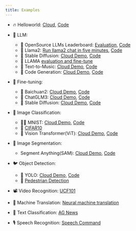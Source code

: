 ```yaml
---
title: Examples
---
```


- 🔥 Helloworld: [Cloud](https://cloud.starwhale.cn/projects/15/evaluations), [Code](https://github.com/star-whale/starwhale/tree/main/example/helloworld)
- 🚀 LLM:
  - 🐊 OpenSource LLMs Leaderboard: [Evaluation](https://cloud.starwhale.cn/projects/349/evaluations), [Code](https://github.com/star-whale/starwhale/tree/main/example/llm-leaderboard)
  - 🐢 Llama2: [Run llama2 chat in five minutes](https://starwhale.cn/docs/en/blog/run-llama2-chat-in-five-minutes/), [Code](https://github.com/star-whale/starwhale/tree/main/example/LLM/llama2)
  - 🦎 Stable Diffusion: [Cloud Demo](https://cloud.starwhale.cn/projects/374/models), [Code](https://github.com/star-whale/stable-diffusion-webui)
  - 🦙 LLAMA [evaluation and fine-tune](https://github.com/star-whale/starwhale/tree/main/example/LLM/llama)
  - 🎹 Text-to-Music: [Cloud Demo](https://cloud.starwhale.cn/projects/400/overview), [Code](https://github.com/star-whale/starwhale/tree/main/example/LLM/musicgen)
  - 🍏 Code Generation: [Cloud Demo](https://cloud.starwhale.cn/projects/404/overview), [Code](https://github.com/star-whale/starwhale/tree/main/example/code-generation/code-llama)

- 🌋 Fine-tuning:
  - 🐏 Baichuan2: [Cloud Demo](https://cloud.starwhale.cn/projects/401/overview), [Code](https://github.com/star-whale/starwhale/tree/main/example/llm-finetune/models/baichuan2)
  - 🐫 ChatGLM3: [Cloud Demo](https://cloud.starwhale.cn/projects/401/overview), [Code](https://github.com/star-whale/starwhale/tree/main/example/llm-finetune/models/chatglm3)
  - 🦏 Stable Diffusion: [Cloud Demo](https://cloud.starwhale.cn/projects/374/spaces/3/fine-tune-runs), [Code](https://github.com/star-whale/starwhale/tree/main/example/stable-diffusion/txt2img-ft)

- 🦦 Image Classification:
  - 🐻‍❄️ MNIST: [Cloud Demo](https://cloud.starwhale.cn/projects/392/evaluations), [Code](https://github.com/star-whale/starwhale/tree/main/example/mnist)
  - 🦫 [CIFAR10](https://github.com/star-whale/starwhale/tree/main/example/cifar10)
  - 🦓 Vision Transformer(ViT): [Cloud Demo](https://cloud.starwhale.cn/projects/399/overview), [Code](https://github.com/star-whale/starwhale/tree/main/example/image-classification)
- 🐃 Image Segmentation:
  - Segment Anything(SAM): [Cloud Demo](https://cloud.starwhale.cn/projects/398/overview), [Code](https://github.com/star-whale/starwhale/tree/main/example/image-segmentation)
- 🐦 Object Detection:
  - 🦊 YOLO: [Cloud Demo](https://cloud.starwhale.cn/projects/397/overview), [Code](https://github.com/star-whale/starwhale/tree/main/example/object-detection)
  - 🐯 [Pedestrian Detection](https://github.com/star-whale/starwhale/tree/main/example/PennFudanPed)
- 📽️ Video Recognition: [UCF101](https://github.com/star-whale/starwhale/tree/main/example/ucf101)
- 🦋 Machine Translation: [Neural machine translation](https://github.com/star-whale/starwhale/tree/main/example/nmt)
- 🐜 Text Classification: [AG News](https://github.com/star-whale/starwhale/tree/main/example/text_cls_AG_NEWS)
- 🎙️ Speech Recognition: [Speech Command](https://github.com/star-whale/starwhale/tree/main/example/speech_command)
